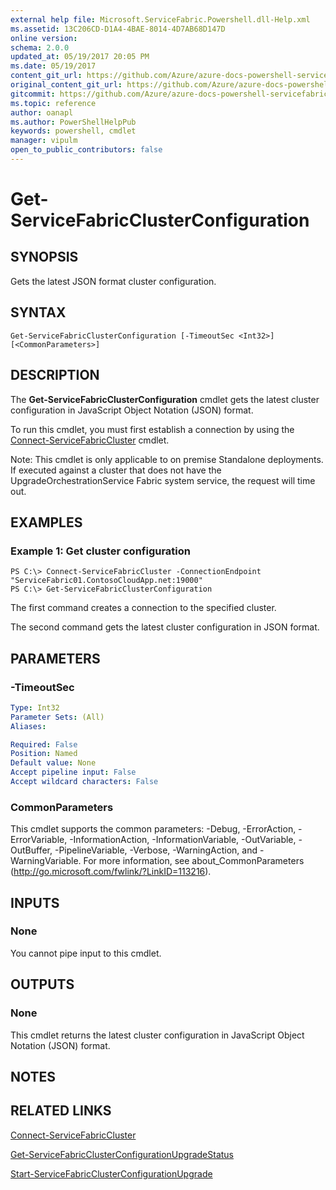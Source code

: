 ```yaml
---
external help file: Microsoft.ServiceFabric.Powershell.dll-Help.xml
ms.assetid: 13C206CD-D1A4-4BAE-8014-4D7AB68D147D
online version:
schema: 2.0.0
updated_at: 05/19/2017 20:05 PM
ms.date: 05/19/2017
content_git_url: https://github.com/Azure/azure-docs-powershell-servicefabric/blob/master/Service-Fabric-cmdlets/ServiceFabric/vlatest/Get-ServiceFabricClusterConfiguration.md
original_content_git_url: https://github.com/Azure/azure-docs-powershell-servicefabric/blob/master/Service-Fabric-cmdlets/ServiceFabric/vlatest/Get-ServiceFabricClusterConfiguration.md
gitcommit: https://github.com/Azure/azure-docs-powershell-servicefabric/blob/8d4c81aabdfff50fd2bedea27942bd6899fa7bd1
ms.topic: reference
author: oanapl
ms.author: PowerShellHelpPub
keywords: powershell, cmdlet
manager: vipulm
open_to_public_contributors: false
---
```


# Get-ServiceFabricClusterConfiguration

## SYNOPSIS
Gets the latest JSON format cluster configuration.

## SYNTAX

```
Get-ServiceFabricClusterConfiguration [-TimeoutSec <Int32>] [<CommonParameters>]
```

## DESCRIPTION
The **Get-ServiceFabricClusterConfiguration** cmdlet gets the latest cluster configuration in JavaScript Object Notation (JSON) format.

To run this cmdlet, you must first establish a connection by using the [Connect-ServiceFabricCluster](./Connect-ServiceFabricCluster.md) cmdlet.

Note: This cmdlet is only applicable to on premise Standalone deployments. If executed against a cluster that does not have the UpgradeOrchestrationService Fabric system service, the request will time out. 

## EXAMPLES

### Example 1: Get cluster configuration
```
PS C:\> Connect-ServiceFabricCluster -ConnectionEndpoint "ServiceFabric01.ContosoCloudApp.net:19000"
PS C:\> Get-ServiceFabricClusterConfiguration
```

The first command creates a connection to the specified cluster.

The second command gets the latest cluster configuration in JSON format.

## PARAMETERS

### -TimeoutSec
```yaml
Type: Int32
Parameter Sets: (All)
Aliases: 

Required: False
Position: Named
Default value: None
Accept pipeline input: False
Accept wildcard characters: False
```

### CommonParameters
This cmdlet supports the common parameters: -Debug, -ErrorAction, -ErrorVariable, -InformationAction, -InformationVariable, -OutVariable, -OutBuffer, -PipelineVariable, -Verbose, -WarningAction, and -WarningVariable. For more information, see about_CommonParameters (http://go.microsoft.com/fwlink/?LinkID=113216).

## INPUTS

### None
You cannot pipe input to this cmdlet.

## OUTPUTS

### None
This cmdlet returns the latest cluster configuration in JavaScript Object Notation (JSON) format.

## NOTES

## RELATED LINKS

[Connect-ServiceFabricCluster](./Connect-ServiceFabricCluster.md)

[Get-ServiceFabricClusterConfigurationUpgradeStatus](./Get-ServiceFabricClusterConfigurationUpgradeStatus.md)

[Start-ServiceFabricClusterConfigurationUpgrade](./Start-ServiceFabricClusterConfigurationUpgrade.md)
